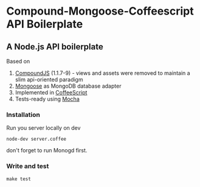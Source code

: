 # Compound-Mongoose-Coffeescript API Boilerplate

## A Node.js API boilerplate

Based on

1. [CompoundJS](https://github.com/1602/compound) (1.1.7-9) - views and assets were removed to maintain a slim api-oriented paradigm
2. [Mongoose](http://mongoosejs.com) as MongoDB database adapter
3. Implemented in [CoffeeScript](http://coffeescript.org)
4. Tests-ready using [Mocha](http://visionmedia.github.io/mocha/)

### Installation

Run you server locally on dev

`node-dev server.coffee`

don't forget to run Monogd first.

### Write and test

`make test`
